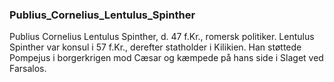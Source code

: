 ### Publius_Cornelius_Lentulus_Spinther


Publius Cornelius Lentulus Spinther, d. 47 f.Kr., romersk politiker. Lentulus Spinther var konsul i 57 f.Kr., derefter statholder i Kilikien. Han støttede Pompejus i borgerkrigen mod Cæsar og kæmpede på hans side i Slaget ved Farsalos.